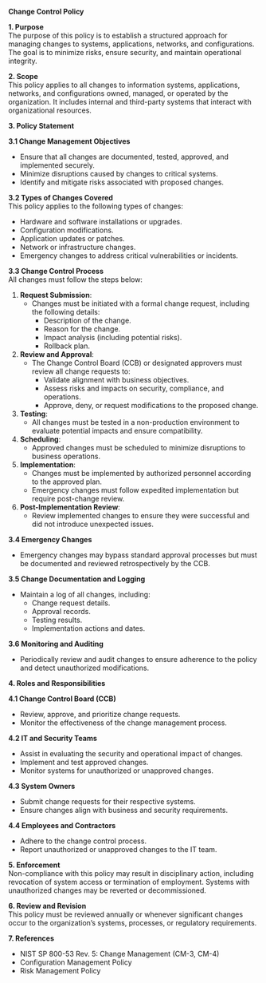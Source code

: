 **Change Control Policy**

**1\. Purpose**  
The purpose of this policy is to establish a structured approach for managing changes to systems, applications, networks, and configurations. The goal is to minimize risks, ensure security, and maintain operational integrity.

**2\. Scope**  
This policy applies to all changes to information systems, applications, networks, and configurations owned, managed, or operated by the organization. It includes internal and third-party systems that interact with organizational resources.

**3\. Policy Statement**

**3.1 Change Management Objectives**

- Ensure that all changes are documented, tested, approved, and implemented securely.
- Minimize disruptions caused by changes to critical systems.
- Identify and mitigate risks associated with proposed changes.

**3.2 Types of Changes Covered**  
This policy applies to the following types of changes:

- Hardware and software installations or upgrades.
- Configuration modifications.
- Application updates or patches.
- Network or infrastructure changes.
- Emergency changes to address critical vulnerabilities or incidents.

**3.3 Change Control Process**  
All changes must follow the steps below:

1. **Request Submission**:
    - Changes must be initiated with a formal change request, including the following details:
        - Description of the change.
        - Reason for the change.
        - Impact analysis (including potential risks).
        - Rollback plan.
2. **Review and Approval**:
    - The Change Control Board (CCB) or designated approvers must review all change requests to:
        - Validate alignment with business objectives.
        - Assess risks and impacts on security, compliance, and operations.
        - Approve, deny, or request modifications to the proposed change.
3. **Testing**:
    - All changes must be tested in a non-production environment to evaluate potential impacts and ensure compatibility.
4. **Scheduling**:
    - Approved changes must be scheduled to minimize disruptions to business operations.
5. **Implementation**:
    - Changes must be implemented by authorized personnel according to the approved plan.
    - Emergency changes must follow expedited implementation but require post-change review.
6. **Post-Implementation Review**:
    - Review implemented changes to ensure they were successful and did not introduce unexpected issues.

**3.4 Emergency Changes**

- Emergency changes may bypass standard approval processes but must be documented and reviewed retrospectively by the CCB.

**3.5 Change Documentation and Logging**

- Maintain a log of all changes, including:
  - Change request details.
  - Approval records.
  - Testing results.
  - Implementation actions and dates.

**3.6 Monitoring and Auditing**

- Periodically review and audit changes to ensure adherence to the policy and detect unauthorized modifications.

**4\. Roles and Responsibilities**

**4.1 Change Control Board (CCB)**

- Review, approve, and prioritize change requests.
- Monitor the effectiveness of the change management process.

**4.2 IT and Security Teams**

- Assist in evaluating the security and operational impact of changes.
- Implement and test approved changes.
- Monitor systems for unauthorized or unapproved changes.

**4.3 System Owners**

- Submit change requests for their respective systems.
- Ensure changes align with business and security requirements.

**4.4 Employees and Contractors**

- Adhere to the change control process.
- Report unauthorized or unapproved changes to the IT team.

**5\. Enforcement**  
Non-compliance with this policy may result in disciplinary action, including revocation of system access or termination of employment. Systems with unauthorized changes may be reverted or decommissioned.

**6\. Review and Revision**  
This policy must be reviewed annually or whenever significant changes occur to the organization’s systems, processes, or regulatory requirements.

**7\. References**

- NIST SP 800-53 Rev. 5: Change Management (CM-3, CM-4)
- Configuration Management Policy
- Risk Management Policy
